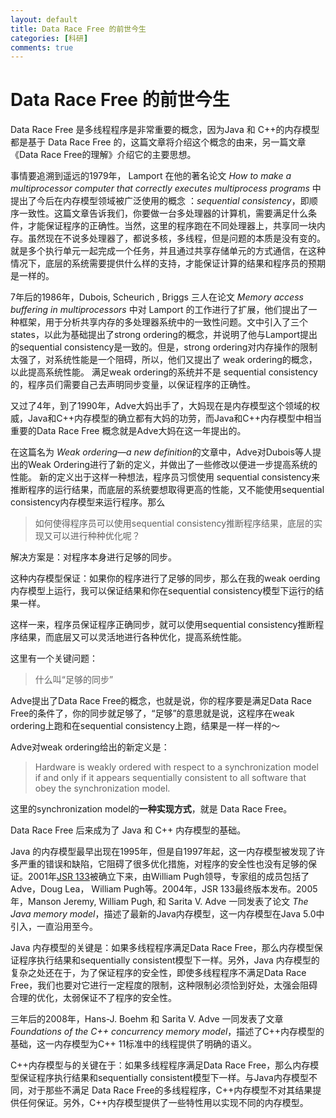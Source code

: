```yaml
---
layout: default
title: Data Race Free 的前世今生
categories: [科研]
comments: true
---
```



# Data Race Free 的前世今生

Data Race Free 是多线程程序是非常重要的概念，因为Java 和 C++的内存模型都是基于 Data Race Free 的，这篇文章将介绍这个概念的由来，另一篇文章《Data Race Free的理解》介绍它的主要思想。



事情要追溯到遥远的1979年， Lamport 在他的著名论文  *How to make a multiprocessor computer that correctly executes multiprocess programs* 中提出了今后在内存模型领域被广泛使用的概念 ：*sequential consistency*，即顺序一致性。这篇文章告诉我们，你要做一台多处理器的计算机，需要满足什么条件，才能保证程序的正确性。当然，这里的程序跑在不同处理器上，共享同一块内存。虽然现在不说多处理器了，都说多核，多线程，但是问题的本质是没有变的。就是多个执行单元一起完成一个任务，并且通过共享存储单元的方式通信，在这种情况下，底层的系统需要提供什么样的支持，才能保证计算的结果和程序员的预期是一样的。


7年后的1986年，Dubois,  Scheurich , Briggs 三人在论文 *Memory access buffering in multiprocessors* 中对 Lamport 的工作进行了扩展，他们提出了一种框架，用于分析共享内存的多处理器系统中的一致性问题。文中引入了三个 states，以此为基础提出了strong ordering的概念，并说明了他与Lamport提出的sequential consistency是一致的。但是，strong ordering对内存操作的限制太强了，对系统性能是一个阻碍，所以，他们又提出了 weak ordering的概念，以此提高系统性能。 满足weak ordering的系统并不是 sequential consistency的，程序员们需要自己去声明同步变量，以保证程序的正确性。




又过了4年，到了1990年，Adve大妈出手了，大妈现在是内存模型这个领域的权威，Java和C++内存模型的确立都有大妈的功劳，而Java和C++内存模型中相当重要的Data Race Free 概念就是Adve大妈在这一年提出的。

在这篇名为 *Weak ordering—a new definition*的文章中，Adve对Dubois等人提出的Weak Ordering进行了新的定义，并做出了一些修改以便进一步提高系统的性能。
新的定义出于这样一种想法，程序员习惯使用 sequential consistency来推断程序的运行结果，而底层的系统要想取得更高的性能，又不能使用sequential consistency内存模型来运行程序。那么

> 如何使得程序员可以使用sequential consistency推断程序结果，底层的实现又可以进行种种优化呢？

解决方案是：对程序本身进行足够的同步。

这种内存模型保证：如果你的程序进行了足够的同步，那么在我的weak oerding内存模型上运行，我可以保证结果和你在sequential consistency模型下运行的结果一样。

这样一来，程序员保证程序正确同步，就可以使用sequential consistency推断程序结果，而底层又可以灵活地进行各种优化，提高系统性能。

这里有一个关键问题：

> 什么叫“足够的同步”

Adve提出了Data Race Free的概念，也就是说，你的程序要是满足Data Race Free的条件了，你的同步就足够了，“足够”的意思就是说，这程序在weak ordering上跑和在sequential consistency上跑，结果是一样一样的～

Adve对weak ordering给出的新定义是：

> Hardware is weakly ordered with respect to a synchronization model if
and only if it appears sequentially consistent to all software that obey the synchronization model.

这里的synchronization model的**一种实现方式**，就是 Data Race Free。

Data Race Free 后来成为了 Java 和 C++ 内存模型的基础。


Java 的内存模型最早出现在1995年，但是自1997年起，这一内存模型被发现了许多严重的错误和缺陷，它阻碍了很多优化措施，对程序的安全性也没有足够的保证。2001年[JSR 133](https://www.jcp.org/en/jsr/detail?id=133)被确立下来，由William Pugh领导，专家组的成员包括了Adve，Doug Lea， William Pugh等。2004年，JSR 133最终版本发布。2005年，Manson  Jeremy, William Pugh, 和 Sarita V. Adve 一同发表了论文 *The Java memory model*，描述了最新的Java内存模型，这一内存模型在Java 5.0中引入，一直沿用至今。

Java 内存模型的关键是：如果多线程程序满足Data Race Free，那么内存模型保证程序执行结果和sequentially consistent模型下一样。另外，Java 内存模型的复杂之处还在于，为了保证程序的安全性，即使多线程程序不满足Data Race Free，我们也要对它进行一定程度的限制，这种限制必须恰到好处，太强会阻碍合理的优化，太弱保证不了程序的安全性。


三年后的2008年，Hans-J. Boehm 和 Sarita V. Adve 一同发表了文章 *Foundations of the C++ concurrency memory model*，描述了C++内存模型的基础，这一内存模型为C++ 11标准中的线程提供了明确的语义。

C++内存模型与的关键在于：如果多线程程序满足Data Race Free，那么内存模型保证程序执行结果和sequentially consistent模型下一样。与Java内存模型不同，对于那些不满足 Data Race Free的多线程程序，C++内存模型不对其结果提供任何保证。另外，C++内存模型提供了一些特性用以实现不同的内存模型。
